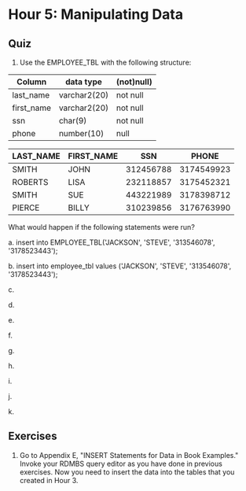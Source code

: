 # Hour 5: Manipulating Data

## Quiz 

1. Use the EMPLOYEE_TBL with the following structure:

| Column        |      data type  |  (not)null) |
|----------     |-------------    |------       |
| last_name     |  varchar2(20)   | not null    |
| first_name    | varchar2(20)    | not null    |
| ssn           | char(9)         | not null    |
| phone         | number(10)      | null        |

| LAST_NAME | FIRST_NAME  | SSN       | PHONE       |
|-----------|-------------|-----------|-------------|
| SMITH     | JOHN        | 312456788 | 3174549923  |
| ROBERTS   | LISA        | 232118857 | 3175452321  |
| SMITH     | SUE         | 443221989 | 3178398712  |
| PIERCE    | BILLY       | 310239856 | 3176763990  |

What would happen if the following statements were run?

  a.
insert into EMPLOYEE_TBL('JACKSON', 'STEVE', '313546078', '3178523443');

  b.
insert into employee_tbl values
('JACKSON', 'STEVE', '313546078', '3178523443');

  c.

  d.

  e.

  f.

  g.

  h.

  i.

  j.

  k.

## Exercises
1. Go to Appendix E, "INSERT Statements for Data in Book Examples." Invoke your 
RDMBS query editor as you have done in previous exercises.
Now you need to insert the data into the tables that you created in Hour 3.

